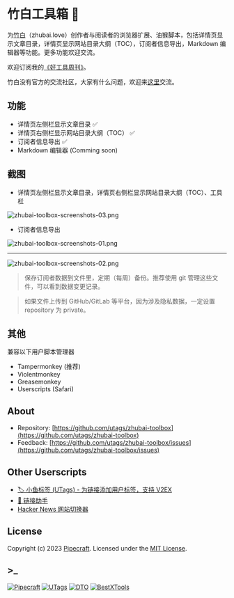 # 竹白工具箱 🧰

为[竹白](https://zhubai.love/)（zhubai.love）创作者与阅读者的浏览器扩展、油猴脚本，包括详情页显示文章目录，详情页显示网站目录大纲（TOC），订阅者信息导出，Markdown 编辑器等功能。更多功能欢迎交流。

欢迎订阅我的[《好工具周刊》](https://bestxtools.zhubai.love/)。

竹白没有官方的交流社区，大家有什么问题，欢迎来[这里](https://discuss-cn.pipecraft.net/t/zhubai)交流。

## 功能

- 详情页左侧栏显示文章目录 ✅
- 详情页右侧栏显示网站目录大纲（TOC） ✅
- 订阅者信息导出 ✅
- Markdown 编辑器 (Comming soon)

## 截图

- 详情页左侧栏显示文章目录，详情页右侧栏显示网站目录大纲（TOC）、工具栏

![zhubai-toolbox-screenshots-03.png](https://greasyfork.s3.us-east-2.amazonaws.com/nuiiynr2j8nyjp1toyty40s5y2d9)

- 订阅者信息导出

![zhubai-toolbox-screenshots-01.png](https://greasyfork.s3.us-east-2.amazonaws.com/apjzktwptz2pk59eyb96mbwbthp8)

---

![zhubai-toolbox-screenshots-02.png](https://greasyfork.s3.us-east-2.amazonaws.com/e5l5i4ju689vd0yc0anheqab2wu8)

> 保存订阅者数据到文件里，定期（每周）备份。推荐使用 git 管理这些文件，可以看到数据变更记录。

> 如果文件上传到 GitHub/GitLab 等平台，因为涉及隐私数据，一定设置 repository 为 private。

## 其他

兼容以下用户脚本管理器

- Tampermonkey (推荐)
- Violentmonkey
- Greasemonkey
- Userscripts (Safari)

## About

- Repository: [https://github.com/utags/zhubai-toolbox](https://github.com/utags/zhubai-toolbox)
- Feedback: [https://github.com/utags/zhubai-toolbox/issues](https://github.com/utags/zhubai-toolbox/issues)

## Other Userscripts

- [🏷️ 小鱼标签 (UTags) - 为链接添加用户标签，支持 V2EX](https://greasyfork.org/scripts/460718-utags-add-usertags-to-links)
- [🔗 链接助手](https://greasyfork.org/scripts/464541-links-helper)
- [Hacker News 网站切换器](https://greasyfork.org/scripts/462865-hacker-news-apps-switcher)

## License

Copyright (c) 2023 [Pipecraft](https://www.pipecraft.net). Licensed under the [MIT License](https://github.com/utags/zhubai-toolbox/blob/main/LICENSE).

## >\_

[![Pipecraft](https://img.shields.io/badge/site-pipecraft-brightgreen)](https://www.pipecraft.net)
[![UTags](https://img.shields.io/badge/site-UTags-brightgreen)](https://utags.pipecraft.net)
[![DTO](https://img.shields.io/badge/site-DTO-brightgreen)](https://dto.pipecraft.net)
[![BestXTools](https://img.shields.io/badge/site-bestxtools-brightgreen)](https://www.bestxtools.com)
